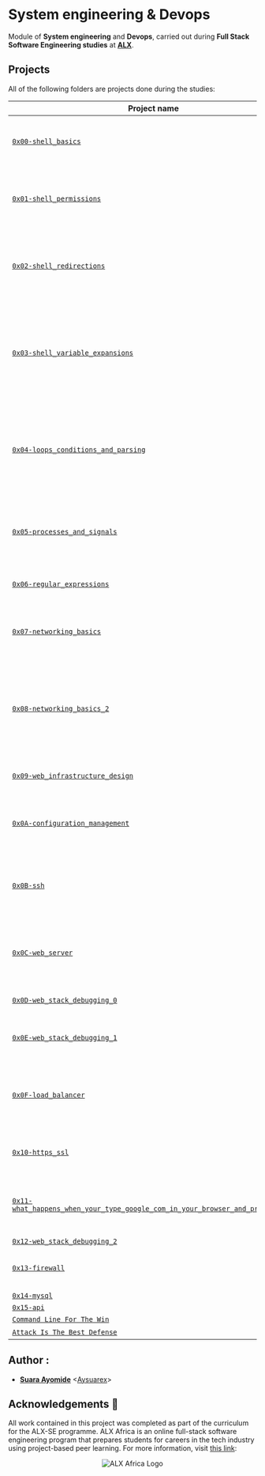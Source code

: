 # System engineering & Devops

Module of **System engineering** and **Devops**, carried out during **Full Stack Software Engineering studies** at **[ALX](https://www.alxafrica.com/)**.

## Projects
All of the following folders are projects done during the studies:

| Project name | Description |
| ------------ | ----------- |
| [`0x00-shell_basics`](https://github.com/aysuarex/alx-system_engineering-devops/tree/master/0x00-shell_basics) | It aims to learn about basics commands, navigation, files and directories in **Shell** |
| [`0x01-shell_permissions`](https://github.com/aysuarex/alx-system_engineering-devops/tree/master/0x01-shell_permissions) | It aims to learn about man pages, permissions (owner, group and other) of files and directories in **Shell** |
| [`0x02-shell_redirections`](https://github.com/aysuarex/alx-system_engineering-devops/tree/master/0x02-shell_redirections) | It aims to learn about how to handle standard input and output and how to combine commands and filters with redirections in **Shell** |
| [`0x03-shell_variable_expansions`](https://github.com/aysuarex/alx-system_engineering-devops/tree/master/0x03-shell_variables_expansions) | It aims to learn about alias builtin, help builtin, local, global and reserved variables (PATH, HOME and PS1), special parameters `$?` and single an double quotes in **Shell** |
| [`0x04-loops_conditions_and_parsing`](https://github.com/aysuarex/alx-system_engineering-devops/tree/master/0x04-loops_conditions_and_parsing) | It aims to learn about loops (`while`, `until` and `for`), condition statements (`if`, `else`, `elif` and `case`), shebangs and how to create SSH keys with **Bash** |
| [`0x05-processes_and_signals`](https://github.com/aysuarex/alx-system_engineering-devops/tree/master/0x05-processes_and_signals) | It aims to learn about PID, processes and commands that handles them (`ps`, `pgrep`, `pkill`, `kill`, etc) in **Bash** |
| [`0x06-regular_expressions`](https://github.com/aysuarex/alx-system_engineering-devops/edit/master/0x06-regular_expressions) | It aims to learn about how to build a regular expression |
| [`0x07-networking_basics`](https://github.com/aysuarex/alx-system_engineering-devops/edit/master/0x07-networking_basics) | It aims to learn about what is an OSI model, LAN, WAN, IP address, localhost, subnet and TCP/UDP |
| [`0x08-networking_basics_2`](https://github.com/aysuarex/alx-system_engineering-devops/edit/master/0x08-networking_basics_2) | It aims to learn about what is localhost/127.0.0.1, what is 0.0.0.0, what is `/etc/hosts` and how to display the machine's active network interfaces |
| [`0x09-web_infrastructure_design`](https://github.com/aysuarex/alx-system_engineering-devops/edit/master/0x09-web_infrastructure_design) | It aims to learn about how to design a Web Infrastructure |
| [`0x0A-configuration_management`](https://github.com/aysuarex/alx-system_engineering-devops/edit/master/0x0A-configuration_management) | It aims to learn about server configuration management using **Puppet** |
| [`0x0B-ssh`](https://github.com/aysuarex/alx-system_engineering-devops/edit/master/0x0B-ssh) | It aims to learn about what is a SSH, how to create an SSH RSA key pair and how to connect to a remote host using SSH |
| [`0x0C-web_server`](https://github.com/aysuarex/alx-system_engineering-devops/edit/master/0x0C-web_server) | It aims to learn about the roles of web servers and their processes (parent and child), and DNS roles |
| [`0x0D-web_stack_debugging_0`](https://github.com/aysuarex/alx-system_engineering-devops/tree/master/0x0D-web_stack_debugging_0) | It aims to learn about how to debug a webstack |
| [`0x0E-web_stack_debugging_1`](https://github.com/aysuarex/alx-system_engineering-devops/tree/master/0x0E-web_stack_debugging_1) | It aims to provide further knowledge on how to debug a webstack |
| [`0x0F-load_balancer`](https://github.com/aysuarex/alx-system_engineering-devops/tree/master/0x0F-load_balancer) | It aims to learn about how to setup and use a load balancer distributing network load across multiple servers |
| [`0x10-https_ssl`](https://github.com/aysuarex/alx-system_engineering-devops/tree/master/0x10-https_ssl) | This aims to learn about SSL certificates and authentication |
| [`0x11-what_happens_when_your_type_google_com_in_your_browser_and_press_enter`](https://github.com/aysuarex/alx-system_engineering-devops/tree/master/0x11-what_happens_when_your_type_google_com_in_your_browser_and_press_enter) | This aims to write an article explaining the intricacies of what happens when one makes a google search |
| [`0x12-web_stack_debugging_2`](https://github.com/aysuarex/alx-system_engineering-devops/tree/master/0x12-web_stack_debugging_2) |  |
| [`0x13-firewall`](https://github.com/aysuarex/alx-system_engineering-devops/tree/master/0x13-firewall) | This aims to learm about firewalls and how to set them up for servers |
| [`0x14-mysql`](https://github.com/aysuarex/alx-system_engineering-devops/tree/master/0x14-mysql) | . |
| [`0x15-api`](https://github.com/aysuarex/alx-system_engineering-devops/tree/master/0x15-api) |  |
| [`Command Line For The Win`](https://github.com/aysuarex/alx-system_engineering-devops/tree/master/command_line_for_the_win) | . |
| [`Attack Is The Best Defense`](https://github.com/aysuarex/alx-system_engineering-devops/tree/master/attack_is_the_best_defense) | . |

## Author :
* **[Suara Ayomide](https://twitter.com/Aysuarex)** <[Aysuarex](https://github.com/Aysuarex)>

## Acknowledgements :pray:

All work contained in this project was completed as part of the curriculum for the ALX-SE programme. ALX Africa is an online full-stack software engineering program that prepares students for careers in the tech industry using project-based peer learning. For more information, visit [this link](https://www.alxafrica.com//):


<p align="center">
  <img src="http://www.alxafrica.com/wp-content/uploads/2022/01/header-logo.png"
    alt="ALX Africa Logo"
  >
  </p>
